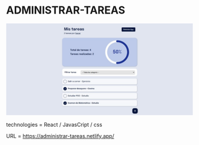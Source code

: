 # ADMINISTRAR-TAREAS
<img src="./src/assets/vista.jpeg" />

technologies = React / JavasCript / css

URL = https://administrar-tareas.netlify.app/
